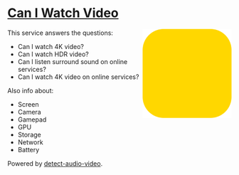 # [Can I Watch Video](https://vvideo.github.io/caniwatchvideo)

<img align="right" width="200" src="./static/images/logo.png" />

This service answers the questions:
+ Can I watch 4K video?
+ Can I watch HDR video?
+ Can I listen surround sound on online services?
+ Can I watch 4K video on online services?

Also info about:
+ Screen
+ Camera
+ Gamepad
+ GPU
+ Storage
+ Network
+ Battery

Powered by [detect-audio-video](https://github.com/vvideo/detect-audio-video).
